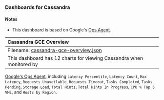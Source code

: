 ### Dashboards for Cassandra

#### Notes

- This dashboard is based on Google's [Ops Agent](https://cloud.google.com/stackdriver/docs/solutions/agents/ops-agent).


|Cassandra GCE Overview|
|:------------------|
|Filename: [cassandra-gce-overview.json](cassandra-gce-overview.json)|
|This dashboard has 12 charts for viewing Cassandra when monitored by 
[Google's Ops Agent](https://cloud.google.com/stackdriver/docs/solutions/agents/ops-agent/third-party/cassandra#monitored-metrics), including `Latency Percentile`, `Latency Count`, `Max Latency`, `Requests Unavailable`, `Requests Timeout`, `Tasks Completed`, `Tasks Pending`, `Storage Load`, `Total Hints`, `Total Hints In Progress`, `CPU % Top 5 VMs`, and `Hosts by Region`.
